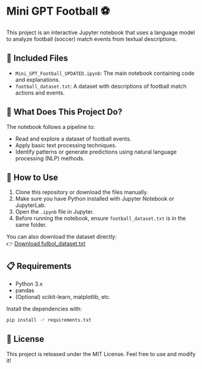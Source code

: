# Mini GPT Football ⚽

This project is an interactive Jupyter notebook that uses a language model to analyze football (soccer) match events from textual descriptions.

## 📂 Included Files

- `Mini_GPT_Football_UPDATED.ipynb`: The main notebook containing code and explanations.
- `football_dataset.txt`: A dataset with descriptions of football match actions and events.

## 🧠 What Does This Project Do?

The notebook follows a pipeline to:
- Read and explore a dataset of football events.
- Apply basic text processing techniques.
- Identify patterns or generate predictions using natural language processing (NLP) methods.

## 🚀 How to Use

1. Clone this repository or download the files manually.
2. Make sure you have Python installed with Jupyter Notebook or JupyterLab.
3. Open the `.ipynb` file in Jupyter.
4. Before running the notebook, ensure `football_dataset.txt` is in the same folder.

You can also download the dataset directly:  
👉 [Download futbol_dataset.txt](https://github.com/Ag78910/mini-gpt-football/raw/main/football_dataset.txt)

## 📋 Requirements

- Python 3.x
- pandas
- (Optional) scikit-learn, matplotlib, etc.

Install the dependencies with:

```bash
pip install -r requirements.txt
```

## 📜 License

This project is released under the MIT License. Feel free to use and modify it!
